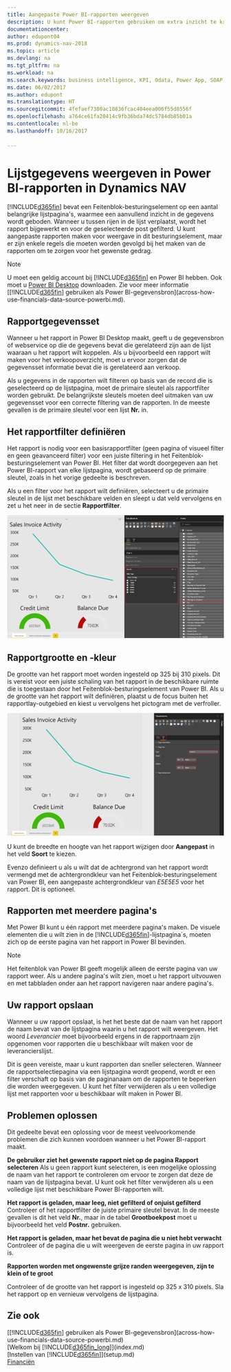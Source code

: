 ```yaml
---
title: Aangepaste Power BI-rapporten weergeven
description: U kunt Power BI-rapporten gebruiken om extra inzicht te krijgen in gegevens in lijsten in Dynamics NAV.
documentationcenter: 
author: edupont04
ms.prod: dynamics-nav-2018
ms.topic: article
ms.devlang: na
ms.tgt_pltfrm: na
ms.workload: na
ms.search.keywords: business intelligence, KPI, Odata, Power App, SOAP, analysis
ms.date: 06/02/2017
ms.author: edupont
ms.translationtype: HT
ms.sourcegitcommit: 4fefaef7380ac10836fcac404eea006f55d8556f
ms.openlocfilehash: a764ce61fa20414c9fb36bda74dc5784db85b01a
ms.contentlocale: nl-be
ms.lasthandoff: 10/16/2017

---
```

# <a name="viewing-list-data-in-power-bi-reports-in-dynamics-nav"></a>Lijstgegevens weergeven in Power BI-rapporten in Dynamics NAV
[!INCLUDE[d365fin](includes/d365fin_md.md)] bevat een Feitenblok-besturingselement op een aantal belangrijke lijstpagina's, waarmee een aanvullend inzicht in de gegevens wordt geboden. Wanneer u tussen rijen in de lijst verplaatst, wordt het rapport bijgewerkt en voor de geselecteerde post gefilterd. U kunt aangepaste rapporten maken voor weergave in dit besturingselement, maar er zijn enkele regels die moeten worden gevolgd bij het maken van de rapporten om te zorgen voor het gewenste gedrag.  

> [!NOTE]  
>   U moet een geldig account bij [!INCLUDE[d365fin](includes/d365fin_md.md)] en Power BI hebben. Ook moet u [Power BI Desktop](https://powerbi.microsoft.com/en-us/desktop/) downloaden. Zie voor meer informatie [[!INCLUDE[d365fin](includes/d365fin_md.md)] gebruiken als Power BI-gegevensbron](across-how-use-financials-data-source-powerbi.md).  

## <a name="report-data-set"></a>Rapportgegevensset
Wanneer u het rapport in Power BI Desktop maakt, geeft u de gegevensbron of webservice op die de gegevens bevat die gerelateerd zijn aan de lijst waaraan u het rapport wilt koppelen. Als u bijvoorbeeld een rapport wilt maken voor het verkoopoverzicht, moet u ervoor zorgen dat de gegevensset informatie bevat die is gerelateerd aan verkoop.  

Als u gegevens in de rapporten wilt filteren op basis van de record die is geselecteerd op de lijstpagina, moet de primaire sleutel als rapportfilter worden gebruikt. De belangrijkste sleutels moeten deel uitmaken van uw gegevensset voor een correcte filtering van de rapporten. In de meeste gevallen is de primaire sleutel voor een lijst **Nr.** in.  

## <a name="defining-the-report-filter"></a>Het rapportfilter definiëren
Het rapport is nodig voor een basisrapportfilter (geen pagina of visueel filter en geen geavanceerd filter) voor een juiste filtering in het Feitenblok-besturingselement van Power BI. Het filter dat wordt doorgegeven aan het Power BI-rapport van elke lijstpagina, wordt gebaseerd op de primaire sleutel, zoals in het vorige gedeelte is beschreven.  

Als u een filter voor het rapport wilt definiëren, selecteert u de primaire sleutel in de lijst met beschikbare velden en sleept u dat veld vervolgens en zet u het neer in de sectie **Rapportfilter**.  

![Het rapportfilter instellen voor het rapport Verkoopfactuuractiviteit](./media/across-how-use-powerbi-reports-factbox/financials-powerbi-report-filter.png)

## <a name="report-size-and-color"></a>Rapportgrootte en -kleur
De grootte van het rapport moet worden ingesteld op 325 bij 310 pixels. Dit is vereist voor een juiste schaling van het rapport in de beschikbare ruimte die is toegestaan door het Feitenblok-besturingselement van Power BI. Als u de grootte van het rapport wilt definiëren, plaatst u de focus buiten het rapportlay-outgebied en kiest u vervolgens het pictogram met de verfroller.

![De breedte en hoogte van het rapport instellen voor het rapport Verkoopfactuuractiviteit](./media/across-how-use-powerbi-reports-factbox/financials-powerbi-report-sizing.png)

U kunt de breedte en hoogte van het rapport wijzigen door **Aangepast** in het veld **Soort** te kiezen.

Evenzo definieert u als u wilt dat de achtergrond van het rapport wordt vermengd met de achtergrondkleur van het Feitenblok-besturingselement van Power BI, een aangepaste achtergrondkleur van *E5E5E5* voor het rapport. Dit is optioneel.  

## <a name="reports-with-multiple-pages"></a>Rapporten met meerdere pagina's
Met Power BI kunt u één rapport met meerdere pagina's maken. De visuele elementen die u wilt zien in de [!INCLUDE[d365fin](includes/d365fin_md.md)]-lijstpagina´s, moeten zich op de eerste pagina van het rapport in Power BI bevinden.  

> [!NOTE]  
>  Het feitenblok van Power BI geeft mogelijk alleen de eerste pagina van uw rapport weer. Als u andere pagina's wilt zien, moet u het rapport uitvouwen en met tabbladen onder aan het rapport navigeren naar andere pagina's.  

## <a name="saving-your-report"></a>Uw rapport opslaan

Wanneer u uw rapport opslaat, is het het beste dat de naam van het rapport de naam bevat van de lijstpagina waarin u het rapport wilt weergeven. Het woord *Leverancier* moet bijvoorbeeld ergens in de rapportnaam zijn opgenomen voor rapporten die u beschikbaar wilt maken voor de leverancierslijst.  

Dit is geen vereiste, maar u kunt rapporten dan sneller selecteren. Wanneer de rapportselectiepagina via een lijstpagina wordt geopend, wordt er een filter verschaft op basis van de paginanaam om de rapporten te beperken die worden weergegeven.  U kunt het filter verwijderen als u een volledige lijst met rapporten voor u beschikbaar wilt maken in Power BI.  

## <a name="troubleshooting"></a>Problemen oplossen
Dit gedeelte bevat een oplossing voor de meest veelvoorkomende problemen die zich kunnen voordoen wanneer u het Power BI-rapport maakt.  

**De gebruiker ziet het gewenste rapport niet op de pagina Rapport selecteren** Als u geen rapport kunt selecteren, is een mogelijke oplossing de naam van het rapport te controleren om ervoor te zorgen dat deze de naam van de lijstpagina bevat. U kunt ook het filter verwijderen als u een volledige lijst met beschikbare Power BI-rapporten wilt.  

**Het rapport is geladen, maar leeg, niet gefilterd of onjuist gefilterd** Controleer of het rapportfilter de juiste primaire sleutel bevat. In de meeste gevallen is dit het veld **Nr.**, maar in de tabel **Grootboekpost** moet u bijvoorbeeld het veld **Postnr.** gebruiken.

**Het rapport is geladen, maar het bevat de pagina die u niet hebt verwacht** Controleer of de pagina die u wilt weergeven de eerste pagina in uw rapport is.  

**Rapporten worden met ongewenste grijze randen weergegeven, zijn te klein of te groot**

Controleer of de grootte van het rapport is ingesteld op 325 x 310 pixels. Sla het rapport op en vernieuw vervolgens de lijstpagina.  

## <a name="see-also"></a>Zie ook
[[!INCLUDE[d365fin](includes/d365fin_md.md)] gebruiken als Power BI-gegevensbron](across-how-use-financials-data-source-powerbi.md)  
[Welkom bij [!INCLUDE[d365fin_long](includes/d365fin_long_md.md)]](index.md)    
[Instellen van [!INCLUDE[d365fin](includes/d365fin_md.md)]](setup.md)    
[Financiën](finance.md)  

